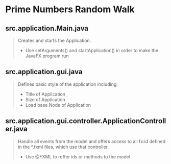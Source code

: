 # Prime Numbers Random Walk

 ## src.application.Main.java
 > Creates and starts the Application.
 > *  Use setArguments() and startApplication() in order to make the JavaFX program run
 
 ## src.application.gui.java
 > Defines basic style of the application including:
 > *  Title of Application
 > *  Size of Application
 > *  Load base Node of Application
 
 ## src.application.gui.controller.ApplicationController.java
 > Handle all events from the model and offers access to all fx:id defined in the *.fxml files, which use that controller.
 > *  Use @FXML to reffer ids or methods to the model
 
 